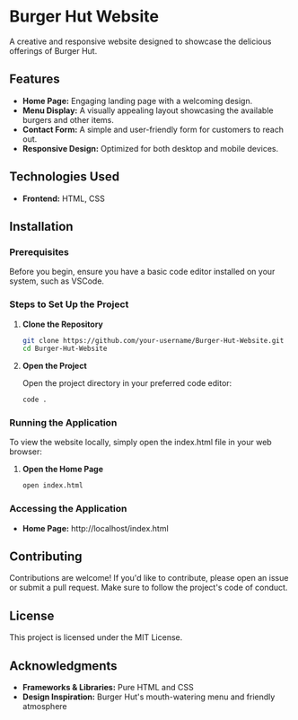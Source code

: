 # Burger Hut Website

A creative and responsive website designed to showcase the delicious offerings of Burger Hut.

## Features

- **Home Page:** Engaging landing page with a welcoming design.
- **Menu Display:** A visually appealing layout showcasing the available burgers and other items.
- **Contact Form:** A simple and user-friendly form for customers to reach out.
- **Responsive Design:** Optimized for both desktop and mobile devices.

## Technologies Used

- **Frontend:** HTML, CSS
  
## Installation

### Prerequisites

Before you begin, ensure you have a basic code editor installed on your system, such as VSCode.

### Steps to Set Up the Project

1. **Clone the Repository**

    ```bash
    git clone https://github.com/your-username/Burger-Hut-Website.git
    cd Burger-Hut-Website
    ```

2. **Open the Project**
   
   Open the project directory in your preferred code editor:
   
   ```bash
   code .
    ```

### Running the Application

To view the website locally, simply open the index.html file in your web browser:

1. **Open the Home Page**

   ```bash
   open index.html

### Accessing the Application

- **Home Page:** http://localhost/index.html

## Contributing

Contributions are welcome! If you'd like to contribute, please open an issue or submit a pull request. Make sure to follow the project's code of conduct.

## License

This project is licensed under the MIT License.

## Acknowledgments

- **Frameworks & Libraries:** Pure HTML and CSS
- **Design Inspiration:** Burger Hut's mouth-watering menu and friendly atmosphere
